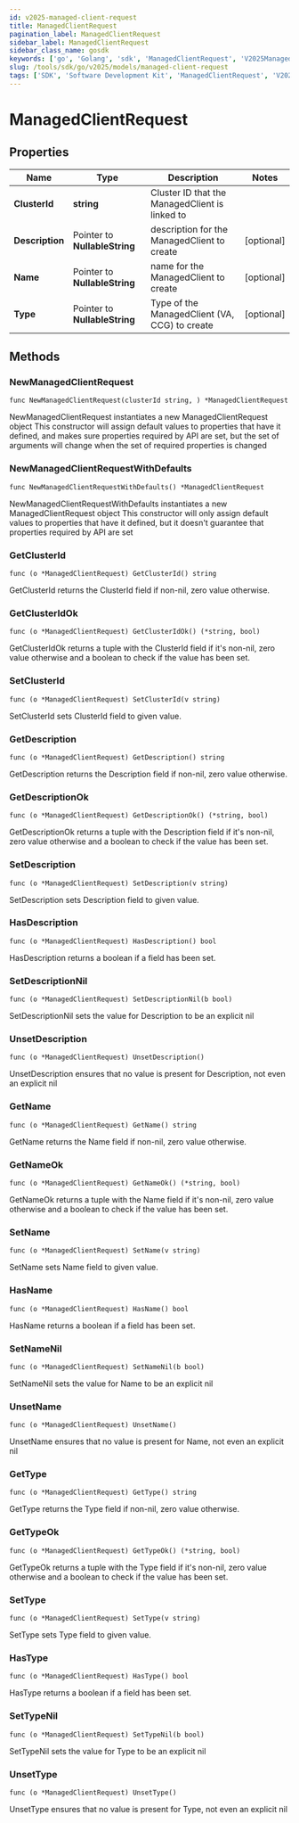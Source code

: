 ```yaml
---
id: v2025-managed-client-request
title: ManagedClientRequest
pagination_label: ManagedClientRequest
sidebar_label: ManagedClientRequest
sidebar_class_name: gosdk
keywords: ['go', 'Golang', 'sdk', 'ManagedClientRequest', 'V2025ManagedClientRequest'] 
slug: /tools/sdk/go/v2025/models/managed-client-request
tags: ['SDK', 'Software Development Kit', 'ManagedClientRequest', 'V2025ManagedClientRequest']
---
```


# ManagedClientRequest

## Properties

Name | Type | Description | Notes
------------ | ------------- | ------------- | -------------
**ClusterId** | **string** | Cluster ID that the ManagedClient is linked to | 
**Description** | Pointer to **NullableString** | description for the ManagedClient to create | [optional] 
**Name** | Pointer to **NullableString** | name for the ManagedClient to create | [optional] 
**Type** | Pointer to **NullableString** | Type of the ManagedClient (VA, CCG) to create | [optional] 

## Methods

### NewManagedClientRequest

`func NewManagedClientRequest(clusterId string, ) *ManagedClientRequest`

NewManagedClientRequest instantiates a new ManagedClientRequest object
This constructor will assign default values to properties that have it defined,
and makes sure properties required by API are set, but the set of arguments
will change when the set of required properties is changed

### NewManagedClientRequestWithDefaults

`func NewManagedClientRequestWithDefaults() *ManagedClientRequest`

NewManagedClientRequestWithDefaults instantiates a new ManagedClientRequest object
This constructor will only assign default values to properties that have it defined,
but it doesn't guarantee that properties required by API are set

### GetClusterId

`func (o *ManagedClientRequest) GetClusterId() string`

GetClusterId returns the ClusterId field if non-nil, zero value otherwise.

### GetClusterIdOk

`func (o *ManagedClientRequest) GetClusterIdOk() (*string, bool)`

GetClusterIdOk returns a tuple with the ClusterId field if it's non-nil, zero value otherwise
and a boolean to check if the value has been set.

### SetClusterId

`func (o *ManagedClientRequest) SetClusterId(v string)`

SetClusterId sets ClusterId field to given value.


### GetDescription

`func (o *ManagedClientRequest) GetDescription() string`

GetDescription returns the Description field if non-nil, zero value otherwise.

### GetDescriptionOk

`func (o *ManagedClientRequest) GetDescriptionOk() (*string, bool)`

GetDescriptionOk returns a tuple with the Description field if it's non-nil, zero value otherwise
and a boolean to check if the value has been set.

### SetDescription

`func (o *ManagedClientRequest) SetDescription(v string)`

SetDescription sets Description field to given value.

### HasDescription

`func (o *ManagedClientRequest) HasDescription() bool`

HasDescription returns a boolean if a field has been set.

### SetDescriptionNil

`func (o *ManagedClientRequest) SetDescriptionNil(b bool)`

 SetDescriptionNil sets the value for Description to be an explicit nil

### UnsetDescription
`func (o *ManagedClientRequest) UnsetDescription()`

UnsetDescription ensures that no value is present for Description, not even an explicit nil
### GetName

`func (o *ManagedClientRequest) GetName() string`

GetName returns the Name field if non-nil, zero value otherwise.

### GetNameOk

`func (o *ManagedClientRequest) GetNameOk() (*string, bool)`

GetNameOk returns a tuple with the Name field if it's non-nil, zero value otherwise
and a boolean to check if the value has been set.

### SetName

`func (o *ManagedClientRequest) SetName(v string)`

SetName sets Name field to given value.

### HasName

`func (o *ManagedClientRequest) HasName() bool`

HasName returns a boolean if a field has been set.

### SetNameNil

`func (o *ManagedClientRequest) SetNameNil(b bool)`

 SetNameNil sets the value for Name to be an explicit nil

### UnsetName
`func (o *ManagedClientRequest) UnsetName()`

UnsetName ensures that no value is present for Name, not even an explicit nil
### GetType

`func (o *ManagedClientRequest) GetType() string`

GetType returns the Type field if non-nil, zero value otherwise.

### GetTypeOk

`func (o *ManagedClientRequest) GetTypeOk() (*string, bool)`

GetTypeOk returns a tuple with the Type field if it's non-nil, zero value otherwise
and a boolean to check if the value has been set.

### SetType

`func (o *ManagedClientRequest) SetType(v string)`

SetType sets Type field to given value.

### HasType

`func (o *ManagedClientRequest) HasType() bool`

HasType returns a boolean if a field has been set.

### SetTypeNil

`func (o *ManagedClientRequest) SetTypeNil(b bool)`

 SetTypeNil sets the value for Type to be an explicit nil

### UnsetType
`func (o *ManagedClientRequest) UnsetType()`

UnsetType ensures that no value is present for Type, not even an explicit nil

